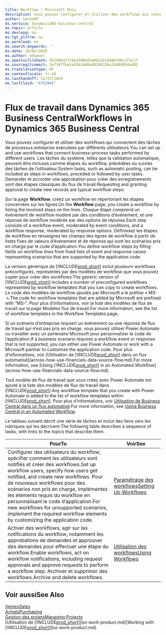 ```yaml
---
title: Workflow | Microsoft Docs
description: Vous pouvez configurer et utiliser des workflows qui connectent des tâches de processus entreprise exécutées par différents utilisateurs. Les tâches du système, telles que la validation automatique, peuvent être incluses comme étapes du workflow, précédées ou suivies des tâches de l’utilisateur. Demander et accorder une approbation pour créer des enregistrements sont des étapes classiques du workflow.
author: SorenGP
ms.service: dynamics365-business-central
ms.topic: article
ms.devlang: na
ms.tgt_pltfrm: na
ms.workload: na
ms.search.keywords: ''
ms.date: 10/01/2020
ms.author: edupont
ms.openlocfilehash: 95290ba7170e2390e83d4b12e5d988760c2f3c5f
ms.sourcegitcommit: 2e7307fbe1eb3b34d0ad9356226a19409054a402
ms.translationtype: HT
ms.contentlocale: fr-CH
ms.lasthandoff: 12/17/2020
ms.locfileid: "4752941"
---
```

# <a name="workflows-in-dynamics-365-business-central"></a><span data-ttu-id="154a7-105">Flux de travail dans Dynamics 365 Business Central</span><span class="sxs-lookup"><span data-stu-id="154a7-105">Workflows in Dynamics 365 Business Central</span></span>

<span data-ttu-id="154a7-106">Vous pouvez configurer et utiliser des workflows qui connectent des tâches de processus entreprise exécutées par différents utilisateurs.</span><span class="sxs-lookup"><span data-stu-id="154a7-106">You can set up and use workflows that connect business-process tasks performed by different users.</span></span> <span data-ttu-id="154a7-107">Les tâches du système, telles que la validation automatique, peuvent être incluses comme étapes du workflow, précédées ou suivies des tâches de l’utilisateur.</span><span class="sxs-lookup"><span data-stu-id="154a7-107">System tasks, such as automatic posting, can be included as steps in workflows, preceded or followed by user tasks.</span></span> <span data-ttu-id="154a7-108">Demander et accorder une approbation pour créer des enregistrements sont des étapes classiques du flux de travail.</span><span class="sxs-lookup"><span data-stu-id="154a7-108">Requesting and granting approval to create new records are typical workflow steps.</span></span>  

 <span data-ttu-id="154a7-109">Sur la page **Workflow**, créez un workflow en répertoriant les étapes concernées sur les lignes.</span><span class="sxs-lookup"><span data-stu-id="154a7-109">On the **Workflow** page, you create a workflow by listing the involved steps on the lines.</span></span> <span data-ttu-id="154a7-110">Chaque étape comprend un événement de workflow modéré par des conditions d’événement, et une réponse de workflow modérée par des options de réponse.</span><span class="sxs-lookup"><span data-stu-id="154a7-110">Each step consists of a workflow event, moderated by event conditions, and a workflow response, moderated by response options.</span></span> <span data-ttu-id="154a7-111">Définissez les étapes de workflow en renseignez les champs des lignes de workflow à partir de listes fixes de valeurs d’événement et de réponse qui sont les scénarios pris en charge par le code d’application.</span><span class="sxs-lookup"><span data-stu-id="154a7-111">You define workflow steps by filling fields on workflow lines from fixed lists of event and response values representing scenarios that are supported by the application code.</span></span>  

 <span data-ttu-id="154a7-112">La version générique de [!INCLUDE[prod_short](includes/prod_short.md)] inclut plusieurs workflows préconfigurés, représentés par des modèles de workflow que vous pouvez copier pour créer des workflows.</span><span class="sxs-lookup"><span data-stu-id="154a7-112">The generic version of [!INCLUDE[prod_short](includes/prod_short.md)] includes a number of preconfigured workflows represented by workflow templates that you can copy to create workflows.</span></span> <span data-ttu-id="154a7-113">Le code des modèles de workflow ajoutés par Microsoft a le préfixe « MS- ».</span><span class="sxs-lookup"><span data-stu-id="154a7-113">The code for workflow templates that are added by Microsoft are prefixed with “MS-“.</span></span> <span data-ttu-id="154a7-114">Pour plus d’informations, voir la liste des modèles de flux de travail sur la page Modèles flux de travail.</span><span class="sxs-lookup"><span data-stu-id="154a7-114">For more information, see the list of workflow templates in the Workflow Templates page.</span></span>  

 <span data-ttu-id="154a7-115">Si un scénario d’entreprise requiert un événement ou une réponse de flux de travail qui n’est pas pris en charge, vous pouvez utiliser Power Automate ou travailler avec un partenaire Microsoft pour personnaliser le code de l’application.</span><span class="sxs-lookup"><span data-stu-id="154a7-115">If a business scenario requires a workflow event or response that is not supported, you can either use Power Automate or work with a Microsoft partner to customize the application code.</span></span> <span data-ttu-id="154a7-116">Pour plus d’informations, voir [Utilisation de [!INCLUDE[prod_short](includes/prod_short.md)] dans un flux automatisé](across-how-use-financials-data-source-flow.md).</span><span class="sxs-lookup"><span data-stu-id="154a7-116">For more information, see [Using [!INCLUDE[prod_short](includes/prod_short.md)] in an Automated Workflow](across-how-use-financials-data-source-flow.md).</span></span>

<span data-ttu-id="154a7-117">Tout modèle de flux de travail que vous créez avec Power Automate est ajouté à la liste des modèles de flux de travail dans [!INCLUDE[prod_short](includes/prod_short.md)].</span><span class="sxs-lookup"><span data-stu-id="154a7-117">Any workflow template that you create with Power Automate is added to the list of workflow templates within [!INCLUDE[prod_short](includes/prod_short.md)].</span></span> <span data-ttu-id="154a7-118">Pour plus d’informations, voir [Utilisation de Business Central dans un flux automatisé](across-how-use-financials-data-source-flow.md).</span><span class="sxs-lookup"><span data-stu-id="154a7-118">For more information, see [Using Business Central in an Automated Workflow](across-how-use-financials-data-source-flow.md).</span></span>  

 <span data-ttu-id="154a7-119">Le tableau suivant décrit une série de tâches et inclut des liens vers les rubriques qui les décrivent.</span><span class="sxs-lookup"><span data-stu-id="154a7-119">The following table describes a sequence of tasks, with links to the topics that describe them.</span></span>  

|<span data-ttu-id="154a7-120">**Pour**</span><span class="sxs-lookup"><span data-stu-id="154a7-120">**To**</span></span>|<span data-ttu-id="154a7-121">**Voir**</span><span class="sxs-lookup"><span data-stu-id="154a7-121">**See**</span></span>|  
|------------|-------------|  
|<span data-ttu-id="154a7-122">Configurer des utilisateurs du workflow, spécifier comment les utilisateurs sont notifiés et créer des workflows.</span><span class="sxs-lookup"><span data-stu-id="154a7-122">Set up workflow users, specify how users get notified, and create new workflows.</span></span> <span data-ttu-id="154a7-123">Pour de nouveaux workflows pour des scénarios non pris en charge, implémentez les éléments requis du workflow en personnalisant le code d’application.</span><span class="sxs-lookup"><span data-stu-id="154a7-123">For new workflows for unsupported scenarios, implement the required workflow elements by customizing the application code.</span></span>|[<span data-ttu-id="154a7-124">Paramétrage des workflows</span><span class="sxs-lookup"><span data-stu-id="154a7-124">Setting Up Workflows</span></span>](across-set-up-workflows.md)|  
|<span data-ttu-id="154a7-125">Activer des workflows, agir sur les notifications du workflow, notamment les approbations de demandes et approuver des demandes pour effectuer une étape du workflow.</span><span class="sxs-lookup"><span data-stu-id="154a7-125">Enable workflows, act on workflow notifications, including request approvals and approve requests to perform a workflow step.</span></span> <span data-ttu-id="154a7-126">Archiver et supprimer des workflows.</span><span class="sxs-lookup"><span data-stu-id="154a7-126">Archive and delete workflows.</span></span>|[<span data-ttu-id="154a7-127">Utilisation des workflows</span><span class="sxs-lookup"><span data-stu-id="154a7-127">Using Workflows</span></span>](across-use-workflows.md)|  

## <a name="see-also"></a><span data-ttu-id="154a7-128">Voir aussi</span><span class="sxs-lookup"><span data-stu-id="154a7-128">See Also</span></span>

[<span data-ttu-id="154a7-129">Ventes</span><span class="sxs-lookup"><span data-stu-id="154a7-129">Sales</span></span>](sales-manage-sales.md)  
[<span data-ttu-id="154a7-130">Achats</span><span class="sxs-lookup"><span data-stu-id="154a7-130">Purchasing</span></span>](purchasing-manage-purchasing.md)  
[<span data-ttu-id="154a7-131">Gestion des projets</span><span class="sxs-lookup"><span data-stu-id="154a7-131">Managing Projects</span></span>](projects-manage-projects.md)  
<span data-ttu-id="154a7-132">[Utilisation de [!INCLUDE[prod_short](includes/prod_short.md)]](ui-work-product.md)</span><span class="sxs-lookup"><span data-stu-id="154a7-132">[Working with [!INCLUDE[prod_short](includes/prod_short.md)]](ui-work-product.md)</span></span>  
